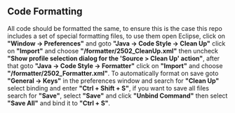 ## Code Formatting
All code should be formatted the same, to ensure this is the case this repo includes a set of special formatting files, to use
them open Eclipse, click on **"Window -> Preferences"** and goto **"Java -> Code Style -> Clean Up"** click on **"Import"** and
choose **"/formatter/2502_CleanUp.xml"** then uncheck **"Show profile selection dialog for the 'Source > Clean Up' action"**,
after that goto **"Java -> Code Style -> Formatter"** click on **"Import"** and choose **"/formatter/2502_Formatter.xml"**. To
automatically format on save goto **"General -> Keys"** in the preferences window and search for **"Clean Up"** select binding and enter **"Ctrl + Shift + S"**,
if you want to save all files search for **"Save"**, select **"Save"** and click **"Unbind Command"** then select **"Save All"** and bind it to **"Ctrl + S"**.